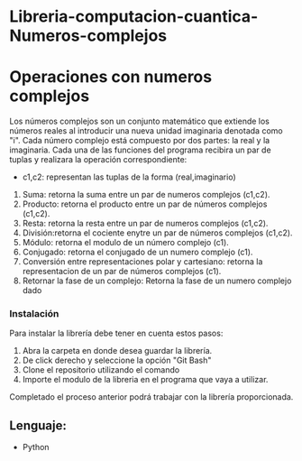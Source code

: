 # Libreria-computacion-cuantica-Numeros-complejos
# Operaciones con numeros complejos
Los números complejos son un conjunto matemático que extiende los números reales al introducir una nueva unidad imaginaria denotada como "i". Cada número complejo está compuesto por dos partes: la real y la imaginaria.
Cada una de las funciones del programa recibira un par de tuplas y realizara la operación correspondiente:
* c1,c2: representan las tuplas de la forma (real,imaginario)

1.  Suma: retorna la suma entre un par de numeros complejos (c1,c2).
2.  Producto: retorna el producto entre un par de números complejos (c1,c2).
3.  Resta: retorna la resta entre un par de numeros complejos (c1,c2).
4.  División:retorna el cociente enytre un par de números complejos (c1,c2).
5.  Módulo: retorna el modulo de un número complejo (c1).
6.  Conjugado: retorna el conjugado de un numero complejo (c1).
7.  Conversión entre representaciones polar y cartesiano: retorna la representacion de un par de números complejos (c1).
8.  Retornar la fase de un complejo: Retorna la fase de un numero complejo dado 

### Instalación 
Para instalar la librería debe tener en cuenta estos pasos:
1. Abra la carpeta en donde desea guardar la librería.
2. De click derecho y seleccione la opción "Git Bash"
3. Clone el repositorio utilizando el comando 
4. Importe el modulo de la libreria en el programa que vaya a utilizar.
   
Completado el proceso anterior podrá trabajar con la librería proporcionada.

## Lenguaje:
* Python

